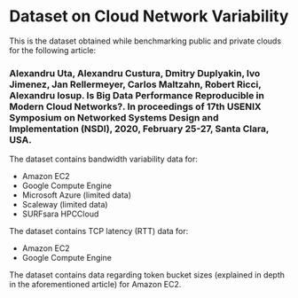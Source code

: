 # Dataset on Cloud Network Variability

This is the dataset obtained while benchmarking public and private clouds for the following article:

### Alexandru Uta, Alexandru Custura, Dmitry Duplyakin, Ivo Jimenez, Jan Rellermeyer, Carlos Maltzahn, Robert Ricci, Alexandru Iosup. Is Big Data Performance Reproducible in Modern Cloud Networks?. In proceedings of 17th USENIX Symposium on Networked Systems Design and Implementation (NSDI), 2020, February 25-27, Santa Clara, USA.

The dataset contains bandwidth variability data for:
- Amazon EC2
- Google Compute Engine
- Microsoft Azure (limited data)
- Scaleway (limited data)
- SURFsara HPCCloud

The dataset contains TCP latency (RTT) data for:
- Amazon EC2
- Google Compute Engine

The dataset contains data regarding token bucket sizes (explained in depth in the aforementioned article) for Amazon EC2.
